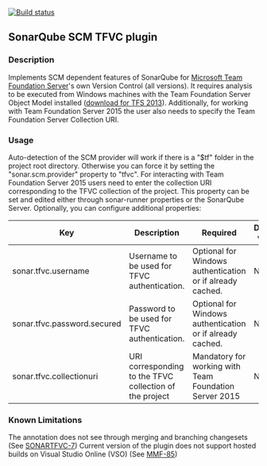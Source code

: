 [![Build status](https://ci.appveyor.com/api/projects/status/pbv57p4drgrcaydn?svg=true)](https://ci.appveyor.com/project/lg2de/sonar-scm-tfvc)

## SonarQube SCM TFVC plugin
### Description
Implements SCM dependent features of SonarQube for [Microsoft Team Foundation Server](http://en.wikipedia.org/wiki/Team_Foundation_Server)'s own Version Control (all versions).
It requires analysis to be executed from Windows machines with the Team Foundation Server Object Model installed ([download for TFS 2013](https://visualstudiogallery.msdn.microsoft.com/3278bfa7-64a7-4a75-b0da-ec4ccb8d21b6)). Additionally, for working with Team Foundation Server 2015 the user also needs to specify the Team Foundation Server Collection URI.
### Usage
Auto-detection of the SCM provider will work if there is a "$tf" folder in the project root directory. Otherwise you can force it by setting the "sonar.scm.provider" property to "tfvc".
For interacting with Team Foundation Server 2015 users need to enter the collection URI corresponding to the TFVC collection of the project. This property can be set and edited either through sonar-runner properties or the SonarQube Server.
Optionally, you can configure additional properties:

| Key | Description | Required | Default value |
| --- | --- | --- | --- |
| sonar.tfvc.username | Username to be used for TFVC authentication. | Optional for Windows authentication or if already cached. | None |
| sonar.tfvc.password.secured | Password to be used for TFVC authentication. | Optional for Windows authentication or if already cached. | None |
| sonar.tfvc.collectionuri | URI corresponding to the TFVC collection of the project | Mandatory for working with Team Foundation Server 2015 | None |

### Known Limitations
The annotation does not see through merging and branching changesets (See [SONARTFVC-7](https://jira.sonarsource.com/browse/SONARTFVC-7))
Current version of the plugin does not support hosted builds on Visual Studio Online (VSO) (See [MMF-85](https://jira.sonarsource.com/browse/MMF-85))
